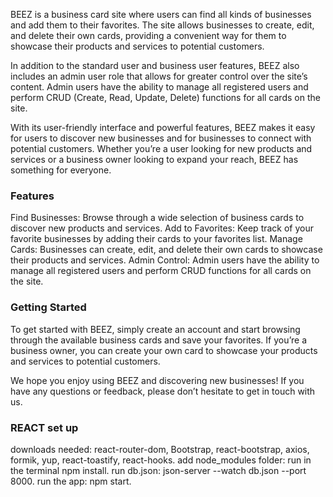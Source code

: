
BEEZ is a business card site where users can find all kinds of businesses and add them to their favorites. The site allows businesses to create, edit, and delete their own cards, providing a convenient way for them to showcase their products and services to potential customers.

In addition to the standard user and business user features, BEEZ also includes an admin user role that allows for greater control over the site’s content. Admin users have the ability to manage all registered users and perform CRUD (Create, Read, Update, Delete) functions for all cards on the site.

With its user-friendly interface and powerful features, BEEZ makes it easy for users to discover new businesses and for businesses to connect with potential customers. Whether you’re a user looking for new products and services or a business owner looking to expand your reach, BEEZ has something for everyone.

<h3>Features</h3>
Find Businesses: Browse through a wide selection of business cards to discover new products and services.
Add to Favorites: Keep track of your favorite businesses by adding their cards to your favorites list.
Manage Cards: Businesses can create, edit, and delete their own cards to showcase their products and services.
Admin Control: Admin users have the ability to manage all registered users and perform CRUD functions for all cards on the site.

<h3>Getting Started</h3>
To get started with BEEZ, simply create an account and start browsing through the available business cards and save your favorites. If you’re a business owner, you can create your own card to showcase your products and services to potential customers.

We hope you enjoy using BEEZ and discovering new businesses! If you have any questions or feedback, please don’t hesitate to get in touch with us.

<h3>REACT set up</h3>
downloads needed: react-router-dom, Bootstrap, react-bootstrap, axios, formik, yup, react-toastify, react-hooks.
add node_modules folder: run in the terminal npm install.
run db.json:  json-server --watch db.json --port 8000.
run the app: npm start.
